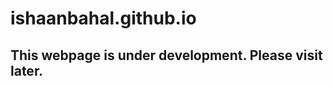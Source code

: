 ishaanbahal.github.io
=====================

<h2>This webpage is under development. Please visit later.</h2>
